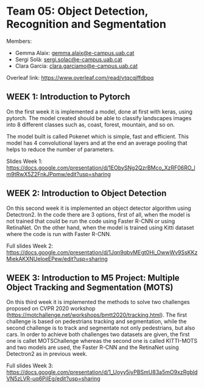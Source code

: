 # Team 05: Object Detection, Recognition and Segmentation

Members:
- Gemma Alaix: gemma.alaix@e-campus.uab.cat
- Sergi Solà: sergi.solac@e-campus.uab.cat
- Clara Garcia: clara.garciamo@e-campus.uab.cat

Overleaf link: https://www.overleaf.com/read/vtqcqjffdbpq



## WEEK 1: Introduction to Pytorch

On the first week it is implemented a model, done at first with keras, using pytorch. The model created should be able to classify landscapes images into 8 different classes such as, coast, forest, mountain, and so on.

The model built is called Pokenet which is simple, fast and efficient. This model has 4 convolutional layers and at the end an average pooling that helps to reduce the number of parameters.

Slides Week 1: https://docs.google.com/presentation/d/1EObySNg2QzrBMco_XzRF06RO_lm9tRwX5Z2FnkJPpmw/edit?usp=sharing

## WEEK 2: Introduction to Object Detection

On this second week it is implemented an object detector algorithm using Detectron2. In the code there are 3 options, first of all, when the model is not trained that could be run the code using Faster R-CNN or using RetinaNet. On the other hand, when the model is trained using Kitti dataset where the code is run with Faster R-CNN.

Full slides Week 2: https://docs.google.com/presentation/d/1Jqn9qbvMEgt0Hi_OwwWv9SsKKzMiekAKXNUeloeEPew/edit?usp=sharing

## WEEK 3: Introduction to M5 Project: Multiple Object Tracking and Segmentation (MOTS)

On this third week it is implemented the methods to solve two challenges proposed on CVPR 2020 workshop (https://motchallenge.net/workshops/bmtt2020/tracking.html).
The first challenge is based on pedestrians tracking and segmentation, while the second challenge is to track and segmentate not only pedestrians, but also cars. In order to achieve both challenges two datasets are given, the first one is callet MOTSChallenge whereas the second one is called KITTI-MOTS and two models are used, the Faster R-CNN and the RetinaNet using Detectron2 as in previous week.

Full slides Week 3: https://docs.google.com/presentation/d/1_Uoyy5iyPBSmU83a5mO9xzRgbldVN5zLVR-uq6PiIEg/edit?usp=sharing
